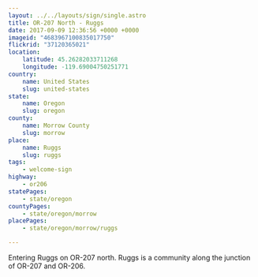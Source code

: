 ```yaml
---
layout: ../../layouts/sign/single.astro
title: OR-207 North - Ruggs
date: 2017-09-09 12:36:56 +0000 +0000
imageid: "4683967100835017750"
flickrid: "37120365021"
location:
    latitude: 45.26282033711268
    longitude: -119.69004750251771
country:
    name: United States
    slug: united-states
state:
    name: Oregon
    slug: oregon
county:
    name: Morrow County
    slug: morrow
place:
    name: Ruggs
    slug: ruggs
tags:
    - welcome-sign
highway:
    - or206
statePages:
    - state/oregon
countyPages:
    - state/oregon/morrow
placePages:
    - state/oregon/morrow/ruggs

---
```

Entering Ruggs on OR-207 north.  Ruggs is a community along the junction of OR-207 and OR-206.